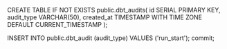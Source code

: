 CREATE TABLE IF NOT EXISTS public.dbt_audits(
    id SERIAL PRIMARY KEY,
    audit_type VARCHAR(50),
    created_at TIMESTAMP WITH TIME ZONE DEFAULT CURRENT_TIMESTAMP
);


INSERT INTO public.dbt_audit (audit_type) VALUES ('run_start'); commit;